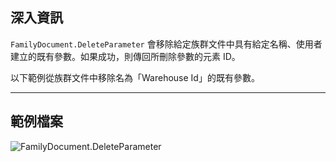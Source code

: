 ## 深入資訊
`FamilyDocument.DeleteParameter` 會移除給定族群文件中具有給定名稱、使用者建立的既有參數。如果成功，則傳回所刪除參數的元素 ID。

以下範例從族群文件中移除名為「Warehouse Id」的既有參數。
___
## 範例檔案

![FamilyDocument.DeleteParameter](./Revit.Application.FamilyDocument.DeleteParameter_img.jpg)
